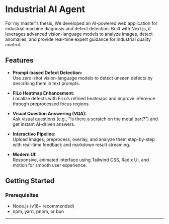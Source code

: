 # Industrial AI Agent

For my master's thesis, We developed an AI-powered web application for industrial machine diagnosis and defect detection. Built with Next.js, it leverages advanced vision-language models to analyze images, detect anomalies, and provide real-time expert guidance for industrial quality control.

## Features

- **Prompt-based Defect Detection:**  
  Use zero-shot vision-language models to detect unseen defects by describing them in text prompts.

- **FiLo Heatmap Enhancement:**  
  Localize defects with FiLo’s refined heatmaps and improve inference through preprocessed focus regions.

- **Visual Question Answering (VQA):**  
  Ask visual questions (e.g., "Is there a scratch on the metal part?") and get instant AI-driven answers.

- **Interactive Pipeline:**  
  Upload images, preprocess, overlay, and analyze them step-by-step with real-time feedback and markdown result streaming.

- **Modern UI:**  
  Responsive, animated interface using Tailwind CSS, Radix UI, and motion for smooth user experience.

## Getting Started

### Prerequisites

- Node.js (v18+ recommended)
- npm, yarn, pnpm, or bun

---
